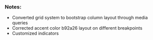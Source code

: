 ### Notes:
- Converted grid system to bootstrap column layout through media queries
- Corrected accent color b92a26 layout on different breakpoints
- Customized indicators
